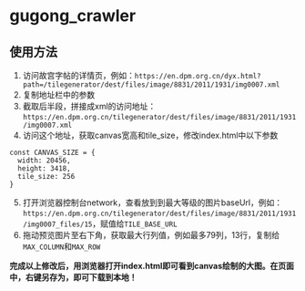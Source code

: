# gugong_crawler

## 使用方法

1. 访问故宫字帖的详情页，例如：`https://en.dpm.org.cn/dyx.html?path=/tilegenerator/dest/files/image/8831/2011/1931/img0007.xml`
2. 复制地址栏中的参数
3. 截取后半段，拼接成xml的访问地址：`https://en.dpm.org.cn/tilegenerator/dest/files/image/8831/2011/1931/img0007.xml`
4. 访问这个地址，获取canvas宽高和tile_size，修改index.html中以下参数

```
const CANVAS_SIZE = {
  width: 20456,
  height: 3418,
  tile_size: 256
}
```

5. 打开浏览器控制台network，查看放到到最大等级的图片baseUrl，例如：`https://en.dpm.org.cn/tilegenerator/dest/files/image/8831/2011/1931/img0007_files/15`，赋值给`TILE_BASE_URL`
6. 拖动预览图片至右下角，获取最大行列值，例如最多79列，13行，复制给`MAX_COLUMN`和`MAX_ROW`

**完成以上修改后，用浏览器打开index.html即可看到canvas绘制的大图。在页面中，右键另存为，即可下载到本地！**